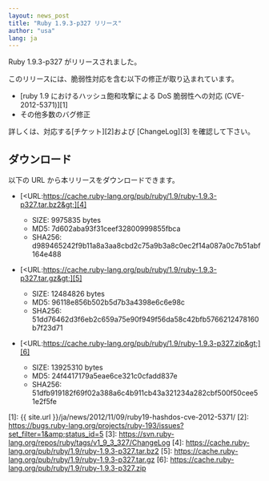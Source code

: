 ```yaml
---
layout: news_post
title: "Ruby 1.9.3-p327 リリース"
author: "usa"
lang: ja
---
```


Ruby 1.9.3-p327 がリリースされました。

このリリースには、脆弱性対応を含む以下の修正が取り込まれています。

* [ruby 1.9 におけるハッシュ飽和攻撃による DoS 脆弱性への対応 (CVE-2012-5371)][1]
* その他多数のバグ修正

詳しくは、対応する[チケット][2]および [ChangeLog][3] を確認して下さい。

## ダウンロード

以下の URL から本リリースをダウンロードできます。

* [&lt;URL:https://cache.ruby-lang.org/pub/ruby/1.9/ruby-1.9.3-p327.tar.bz2&gt;][4]
  * SIZE: 9975835 bytes
  * MD5: 7d602aba93f31ceef32800999855fbca
  * SHA256: d989465242f9b11a8a3aa8cbd2c75a9b3a8c0ec2f14a087a0c7b51abf164e488

* [&lt;URL:https://cache.ruby-lang.org/pub/ruby/1.9/ruby-1.9.3-p327.tar.gz&gt;][5]
  * SIZE: 12484826 bytes
  * MD5: 96118e856b502b5d7b3a4398e6c6e98c
  * SHA256: 51dd76462d3f6eb2c659a75e90f949f56da58c42bfb5766212478160b7f23d71

* [&lt;URL:https://cache.ruby-lang.org/pub/ruby/1.9/ruby-1.9.3-p327.zip&gt;][6]
  * SIZE: 13925310 bytes
  * MD5: 24f4417179a5eae6ce321c0cfadd837e
  * SHA256: 51dfb919182f69f02a388a6c4b911cb43a321234a282cbf500f50cee51e2f5fe



[1]: {{ site.url }}/ja/news/2012/11/09/ruby19-hashdos-cve-2012-5371/
[2]: https://bugs.ruby-lang.org/projects/ruby-193/issues?set_filter=1&amp;status_id=5
[3]: https://svn.ruby-lang.org/repos/ruby/tags/v1_9_3_327/ChangeLog
[4]: https://cache.ruby-lang.org/pub/ruby/1.9/ruby-1.9.3-p327.tar.bz2
[5]: https://cache.ruby-lang.org/pub/ruby/1.9/ruby-1.9.3-p327.tar.gz
[6]: https://cache.ruby-lang.org/pub/ruby/1.9/ruby-1.9.3-p327.zip
